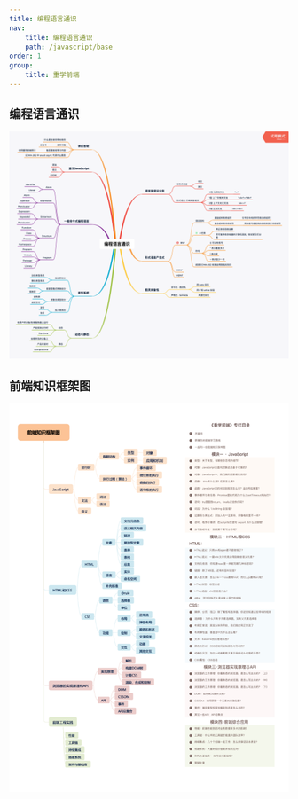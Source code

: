```yaml
---
title: 编程语言通识
nav:
    title: 编程语言通识
    path: /javascript/base
order: 1
group:
    title: 重学前端
---
```


## 编程语言通识

<img src="./imgs/mind.png" />

## 前端知识框架图

<img src="./imgs/f2e.jpeg" />
